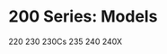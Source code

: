 <!-- TITLE: 200 Series -->
<!-- SUBTITLE: An index of 200 Series IBM ThinkPads -->

# 200 Series: Models


220
230
230Cs
235
240
240X